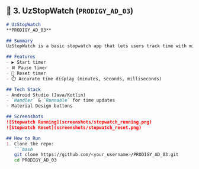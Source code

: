 ## 📌 3. UzStopWatch (`PRODIGY_AD_03`)

```markdown
# UzStopWatch
**PRODIGY_AD_03**

## Summary
UzStopWatch is a basic stopwatch app that lets users track time with minutes, seconds, and milliseconds. It supports Start, Pause, and Reset functionalities.

## Features
- ▶️ Start timer  
- ⏸️ Pause timer  
- 🔄 Reset timer  
- ⏱️ Accurate time display (minutes, seconds, milliseconds)  

## Tech Stack
- Android Studio (Java/Kotlin)  
- `Handler` & `Runnable` for time updates  
- Material Design buttons  

## Screenshots
![Stopwatch Running](screenshots/stopwatch_running.png)  
![Stopwatch Reset](screenshots/stopwatch_reset.png)  

## How to Run
1. Clone the repo:
   ```bash
   git clone https://github.com/<your_username>/PRODIGY_AD_03.git
   cd PRODIGY_AD_03
